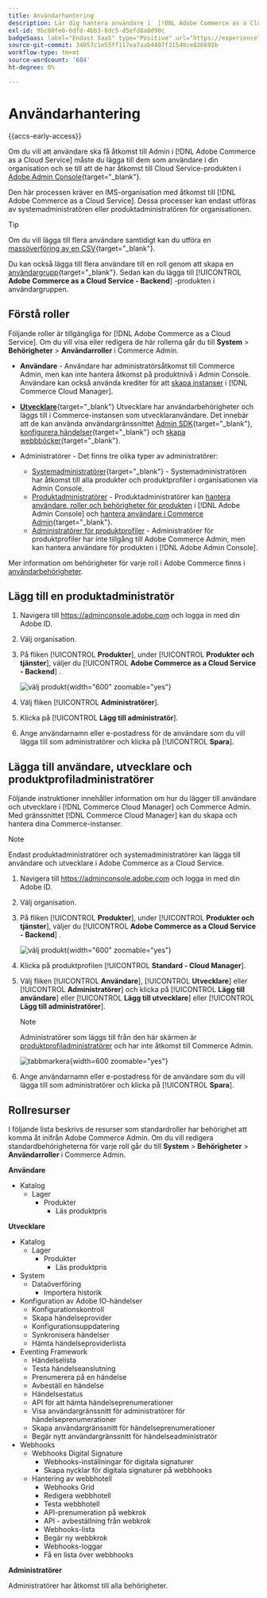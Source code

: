 ```yaml
---
title: Användarhantering
description: Lär dig hantera användare i  [!DNL Adobe Commerce as a Cloud Service].
exl-id: 9bc80fe6-6dfd-4bb3-8dc5-d5efd8a8d90c
badgeSaas: label="Endast SaaS" type="Positive" url="https://experienceleague.adobe.com/en/docs/commerce/user-guides/product-solutions" tooltip="Gäller endast Adobe Commerce as a Cloud Service- och Adobe Commerce Optimizer-projekt (SaaS-infrastruktur som hanteras av Adobe)."
source-git-commit: 34057c1e55ff117ea7aab4407f31548ce826691b
workflow-type: tm+mt
source-wordcount: '684'
ht-degree: 0%

---
```


# Användarhantering

{{accs-early-access}}

Om du vill att användare ska få åtkomst till Admin i [!DNL Adobe Commerce as a Cloud Service] måste du lägga till dem som användare i din organisation och se till att de har åtkomst till Cloud Service-produkten i [Adobe Admin Console](https://adminconsole.adobe.com){target="_blank"}.

Den här processen kräver en IMS-organisation med åtkomst till [!DNL Adobe Commerce as a Cloud Service]. Dessa processer kan endast utföras av systemadministratören eller produktadministratören för organisationen.

>[!TIP]
>
>Om du vill lägga till flera användare samtidigt kan du utföra en [massöverföring av en CSV](https://helpx.adobe.com/enterprise/using/bulk-upload-users.html){target="_blank"}.
> 
> Du kan också lägga till flera användare till en roll genom att skapa en [användargrupp](https://helpx.adobe.com/enterprise/using/user-groups.html){target="_blank"}. Sedan kan du lägga till [!UICONTROL **Adobe Commerce as a Cloud Service - Backend**] -produkten i användargruppen.

## Förstå roller

Följande roller är tillgängliga för [!DNL Adobe Commerce as a Cloud Service]. Om du vill visa eller redigera de här rollerna går du till **System** > **Behörigheter** > **Användarroller** i Commerce Admin.

* **Användare** - Användare har administratörsåtkomst till Commerce Admin, men kan inte hantera åtkomst på produktnivå i Admin Console. Användare kan också använda krediter för att [skapa instanser](./getting-started.md#create-an-instance) i [!DNL Commerce Cloud Manager].

* [**Utvecklare**](https://helpx.adobe.com/enterprise/using/manage-developers.html#Adddevelopers){target="_blank"} Utvecklare har användarbehörigheter och läggs till i Commerce-instansen som utvecklaranvändare. Det innebär att de kan använda användargränssnittet [Admin SDK](https://developer.adobe.com/commerce/extensibility/admin-ui-sdk/){target="_blank"}, [konfigurera händelser](https://developer.adobe.com/commerce/extensibility/events/){target="_blank"} och [skapa webbböcker](https://developer.adobe.com/commerce/extensibility/webhooks/){target="_blank"}.

* Administratörer - Det finns tre olika typer av administratörer:
   * [Systemadministratörer](https://helpx.adobe.com/enterprise/using/admin-roles.html){target="_blank"} - Systemadministratören har åtkomst till alla produkter och produktprofiler i organisationen via Admin Console.
   * [Produktadministratörer](#add-a-product-admin) - Produktadministratörer kan [hantera användare, roller och behörigheter för produkten](#add-users-and-admins) i [!DNL Adobe Admin Console] och [hantera användare i Commerce Admin](https://experienceleague.adobe.com/en/docs/commerce-admin/systems/user-accounts/permissions-users-all#create-a-user){target="_blank"}.
   * [Administratörer för produktprofiler](#add-users-developers-and-product-profile-admins) - Administratörer för produktprofiler har inte tillgång till Adobe Commerce Admin, men kan hantera användare för produkten i [!DNL Adobe Admin Console].

Mer information om behörigheter för varje roll i Adobe Commerce finns i [användarbehörigheter](#user-permissions).

## Lägg till en produktadministratör

1. Navigera till https://adminconsole.adobe.com och logga in med din Adobe ID.

1. Välj organisation.

1. På fliken [!UICONTROL **Produkter**], under [!UICONTROL **Produkter och tjänster**], väljer du [!UICONTROL **Adobe Commerce as a Cloud Service - Backend**] .

   ![välj produkt](./assets/backend.png){width="600" zoomable="yes"}

1. Välj fliken [!UICONTROL **Administratörer**].

1. Klicka på [!UICONTROL **Lägg till administratör**].

1. Ange användarnamn eller e-postadress för de användare som du vill lägga till som administratörer och klicka på [!UICONTROL **Spara**].

## Lägga till användare, utvecklare och produktprofiladministratörer

Följande instruktioner innehåller information om hur du lägger till användare och utvecklare i [!DNL Commerce Cloud Manager] och Commerce Admin. Med gränssnittet [!DNL Commerce Cloud Manager] kan du skapa och hantera dina Commerce-instanser.

>[!NOTE]
>
>Endast produktadministratörer och systemadministratörer kan lägga till användare och utvecklare i Adobe Commerce as a Cloud Service.

1. Navigera till https://adminconsole.adobe.com och logga in med din Adobe ID.

1. Välj organisation.

1. På fliken [!UICONTROL **Produkter**], under [!UICONTROL **Produkter och tjänster**], väljer du [!UICONTROL **Adobe Commerce as a Cloud Service - Backend**] .

   ![välj produkt](./assets/backend.png){width="600" zoomable="yes"}

1. Klicka på produktprofilen [!UICONTROL **Standard - Cloud Manager**].

1. Välj fliken [!UICONTROL **Användare**], [!UICONTROL **Utvecklare**] eller [!UICONTROL **Administratörer**] och klicka på [!UICONTROL **Lägg till användare**] eller [!UICONTROL **Lägg till utvecklare**] eller [!UICONTROL **Lägg till administratörer**].

   >[!NOTE]
   >
   >Administratörer som läggs till från den här skärmen är [produktprofiladministratörer](#understanding-roles) och har inte åtkomst till Commerce Admin.

   ![tabbmarkera](./assets/tab-select.png){width=600 zoomable="yes"}

1. Ange användarnamn eller e-postadress för de användare som du vill lägga till som administratörer och klicka på [!UICONTROL **Spara**].

## Rollresurser

I följande lista beskrivs de resurser som standardroller har behörighet att komma åt inifrån Adobe Commerce Admin. Om du vill redigera standardbehörigheterna för varje roll går du till **System** > **Behörigheter** > **Användarroller** i Commerce Admin.

**Användare**

* Katalog
   * Lager
      * Produkter
         * Läs produktpris

**Utvecklare**

* Katalog
   * Lager
      * Produkter
         * Läs produktpris
* System
   * Dataöverföring
      * Importera historik
* Konfiguration av Adobe IO-händelser
   * Konfigurationskontroll
   * Skapa händelseprovider
   * Konfigurationsuppdatering
   * Synkronisera händelser
   * Hämta händelseproviderlista
* Eventing Framework
   * Händelselista
   * Testa händelseanslutning
   * Prenumerera på en händelse
   * Avbeställ en händelse
   * Händelsestatus
   * API för att hämta händelseprenumerationer
   * Visa användargränssnitt för administratörer för händelseprenumerationer
   * Skapa användargränssnitt för händelseprenumerationer
   * Begär nytt användargränssnitt för händelseadministratör
* Webhooks
   * Webhooks Digital Signature
      * Webhooks-inställningar för digitala signaturer
      * Skapa nycklar för digitala signaturer på webbhooks
   * Hantering av webbhotell
      * Webhooks Grid
      * Redigera webbhotell
      * Testa webbhotell
      * API-prenumeration på webkrok
      * API - avbeställning från webkrok
      * Webhooks-lista
      * Begär ny webbkrok
      * Webhooks-loggar
      * Få en lista över webbhooks

**Administratörer**

Administratörer har åtkomst till alla behörigheter.
